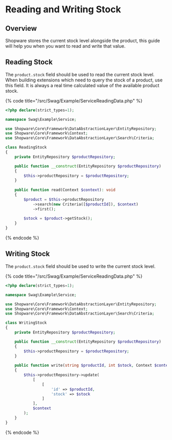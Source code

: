 # Reading and Writing Stock

## Overview

Shopware stores the current stock level alongside the product, this guide will help you when you want to read and write that value.

## Reading Stock

The `product.stock` field should be used to read the current stock level. When building extensions which need to query the stock of a product, use this field. It is always a real time calculated value of the available product stock.

{% code title="<plugin root>/src/Swag/Example/ServiceReadingData.php" %}

```php
<?php declare(strict_types=1);

namespace Swag\Example\Service;

use Shopware\Core\Framework\DataAbstractionLayer\EntityRepository;
use Shopware\Core\Framework\Context;
use Shopware\Core\Framework\DataAbstractionLayer\Search\Criteria;

class ReadingStock
{
    private EntityRepository $productRepository;

    public function __construct(EntityRepository $productRepository)
    {
        $this->productRepository = $productRepository;
    }
    
    public function read(Context $context): void
    {
        $product = $this->productRepository
            ->search(new Criteria([$productId]), $context)
            ->first();
            
        $stock = $product->getStock();
    }
}

```

{% endcode %}

## Writing Stock

The `product.stock` field should be used to write the current stock level.

{% code title="<plugin root>/src/Swag/Example/ServiceReadingData.php" %}

```php
<?php declare(strict_types=1);

namespace Swag\Example\Service;

use Shopware\Core\Framework\DataAbstractionLayer\EntityRepository;
use Shopware\Core\Framework\Context;
use Shopware\Core\Framework\DataAbstractionLayer\Search\Criteria;

class WritingStock
{
    private EntityRepository $productRepository;

    public function __construct(EntityRepository $productRepository)
    {
        $this->productRepository = $productRepository;
    }
    
    public function write(string $productId, int $stock, Context $context): void
    {
        $this->productRepository->update(
            [
                [
                    'id' => $productId,
                    'stock' => $stock
                ]
            ],
            $context
        );
    }
}

```

{% endcode %}
